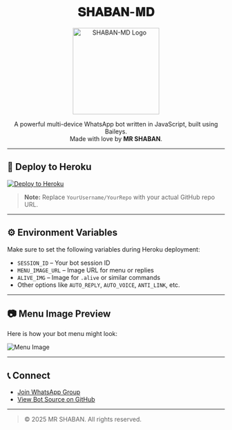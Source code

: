 <h1 align="center">𝐒𝐇𝐀𝐁𝐀𝐍-𝐌𝐃</h1>

<p align="center">
  <img src="https://files.catbox.moe/5yscev.jpg" width="200" alt="SHABAN-MD Logo"/>
</p>

<p align="center">
  A powerful multi-device WhatsApp bot written in JavaScript, built using Baileys.
  <br/>
  Made with love by <strong>MR SHABAN</strong>.
</p>

---

## 🚀 Deploy to Heroku

[![Deploy to Heroku](https://www.herokucdn.com/deploy/button.svg)](https://heroku.com/deploy?template=https://github.com/pagal78/shaban)

> **Note:** Replace `YourUsername/YourRepo` with your actual GitHub repo URL.

---

## ⚙️ Environment Variables

Make sure to set the following variables during Heroku deployment:

- `SESSION_ID` – Your bot session ID
- `MENU_IMAGE_URL` – Image URL for menu or replies
- `ALIVE_IMG` – Image for `.alive` or similar commands
- Other options like `AUTO_REPLY`, `AUTO_VOICE`, `ANTI_LINK`, etc.

---

## 📷 Menu Image Preview

Here is how your bot menu might look:

![Menu Image](https://i.ibb.co/j9G5tmNM/shaban-md.jpg)

---

## 📞 Connect

- [Join WhatsApp Group](https://wa.me/923043788282)
- [View Bot Source on GitHub](https://github.com/MRSHABAN40/SHABAN-MD-V5)

---

> © 2025 MR SHABAN. All rights reserved.
